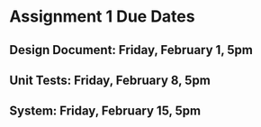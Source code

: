 # Assignment 1 Due Dates

## Design Document: Friday, February 1, 5pm
## Unit Tests: Friday, February 8, 5pm
## System: Friday, February 15, 5pm
